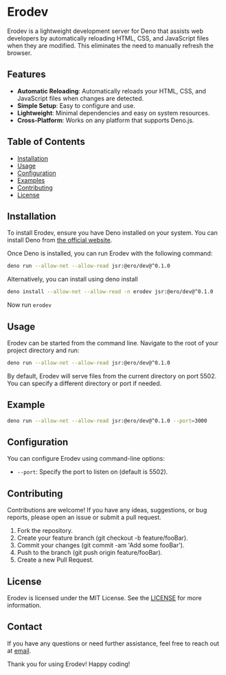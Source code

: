 # Erodev

Erodev is a lightweight development server for Deno that assists web developers by automatically reloading HTML, CSS, and JavaScript files when they are modified. This eliminates the need to manually refresh the browser.

## Features

- **Automatic Reloading**: Automatically reloads your HTML, CSS, and JavaScript files when changes are detected.
- **Simple Setup**: Easy to configure and use.
- **Lightweight**: Minimal dependencies and easy on system resources.
- **Cross-Platform**: Works on any platform that supports Deno.js.

## Table of Contents

- [Installation](#installation)
- [Usage](#usage)
- [Configuration](#configuration)
- [Examples](#examples)
- [Contributing](#contributing)
- [License](#license)

## Installation

To install Erodev, ensure you have Deno installed on your system. You can install Deno from [the official website](https://deno.land/).

Once Deno is installed, you can run Erodev with the following command:

```sh
deno run --allow-net --allow-read jsr:@ero/dev@^0.1.0
```
Alternatively, you can install using deno install

```sh
deno install --allow-net --allow-read -n erodev jsr:@ero/dev@^0.1.0
```
Now run `erodev`

## Usage

Erodev can be started from the command line. Navigate to the root of your project directory and run:

```sh
deno run --allow-net --allow-read jsr:@ero/dev@^0.1.0
```

By default, Erodev will serve files from the current directory on port 5502. You can specify a different directory or port if needed.

## Example

```sh
deno run --allow-net --allow-read jsr:@ero/dev@^0.1.0 --port=3000
```

## Configuration

You can configure Erodev using command-line options:

- `--port`: Specify the port to listen on (default is 5502).

## Contributing

Contributions are welcome! If you have any ideas, suggestions, or bug reports, please open an issue or submit a pull request.

1. Fork the repository.
2. Create your feature branch (git checkout -b feature/fooBar).
3. Commit your changes (git commit -am 'Add some fooBar').
4. Push to the branch (git push origin feature/fooBar).
5. Create a new Pull Request.

## License

Erodev is licensed under the MIT License. See the [LICENSE](./LICENSE) for more information.

## Contact

If you have any questions or need further assistance, feel free to reach out at [email](mailto:eboselumepaul@gmail.com).

Thank you for using Erodev! Happy coding!

